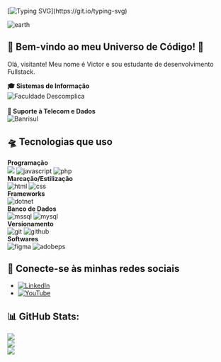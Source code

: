[![Typing SVG](https://readme-typing-svg.demolab.com?font=Fira+Code&weight=400&duration=4000&pause=1000&color=1BF700&width=435&lines=iniciando+protocolos+de+lan%C3%A7amento...;preparando+propulsores...;aguarde...;lan%C3%A7amento+finalizado+com+sucesso...;boas+vindas+ao+cosmos!)](https://git.io/typing-svg)

![earth](https://github.com/user-attachments/assets/395a9826-2def-4e78-a866-3e848c5452ed)

## 🚀 Bem-vindo ao meu Universo de Código! 🌌
Olá, visitante! Meu nome é Victor e sou estudante de desenvolvimento Fullstack.

<div>
  <strong>🎓 Sistemas de Informação</strong>
  <br>
  <img src="https://img.shields.io/badge/Faculdade_Descomplica-1bb373?style=flat&logo=university&logoColor=white" alt="Faculdade Descomplica" />
  <br>
  <br>
  <strong>🏦 Suporte à Telecom e Dados</strong>
  <br>
  <img src="https://img.shields.io/badge/Banrisul-020f63?style=flat&logo=bank&logoColor=white" alt="Banrisul" />
</div>

## 🛸 Tecnologias que uso

<div>
  <strong>Programação</strong>
  <br>
  <img src="https://img.shields.io/badge/C%23-%23239120.svg?style=flat&logo=csharp&logoColor=white&color=purple" alt"csharp" />
  <img src="https://img.shields.io/badge/JavaScript-%23323330.svg?style=flat&logo=javascript&logoColor=%23F7DF1E" alt="javascript" />
  <img src="https://img.shields.io/badge/php-%23777BB4.svg?style=flat&logo=php&logoColor=white" alt="php" />
  <br>
  <strong>Marcação/Estilização</strong>
  <br>
  <img src="https://img.shields.io/badge/HTML5-E34F26?style=flat&logo=html5&logoColor=white" alt="html" />
  <img src="https://img.shields.io/badge/CSS3-1572B6?style=flat&logo=css3&logoColor=white" alt="css" />
  <br>
  <strong>Frameworks</strong>
  <br>
  <img src="https://img.shields.io/badge/.NET-5C2D91?style=flat&logo=.net&logoColor=white" alt="dotnet" />
  <br>
  <strong>Banco de Dados</strong>
  <br>
  <img src="https://img.shields.io/badge/Microsoft%20SQL%20Server-CC2927?style=flat&logo=microsoft%20sql%20server&logoColor=white" alt="mssql" />
  <img src="https://img.shields.io/badge/MySQL-4479A1.svg?style=flat&logo=mysql&logoColor=white" alt="mysql" />
  <br>
  <strong>Versionamento</strong>
  <br>
  <img src="https://img.shields.io/badge/Git-%23F05033.svg?style=flat&logo=git&logoColor=white" alt="git" />
  <img src="https://img.shields.io/badge/GitHub-%23121011.svg?style=flat&logo=github&logoColor=white" alt="github" />
  <br>
  <strong>Softwares</strong>
  <br>
  <img src="https://img.shields.io/badge/Figma-%23F24E1E.svg?style=flat&logo=figma&logoColor=white" alt="figma" />
  <img src="https://img.shields.io/badge/adobe%20photoshop-%2331A8FF.svg?style=flat&logo=Adobe%20PhotoShop&logoColor=white" alt="adobeps" />
  <br>
</div>

## 📡 Conecte-se às minhas redes sociais
- [![LinkedIn](https://img.shields.io/badge/LinkedIn-0077B5?style=for-the-badge&logo=linkedin&logoColor=white)](https://linkedin.com/in/victorsoares99/)
- [![YouTube](https://img.shields.io/badge/YouTube-%23FF0000.svg?style=for-the-badge&logo=YouTube&logoColor=white)](https://youtube.com/@codismo) 

## 📊 GitHub Stats:
![](https://github-readme-stats.vercel.app/api?username=vsoares99&theme=shadow_blue&hide_border=true&include_all_commits=true&count_private=true)<br/>
![](https://github-readme-streak-stats.herokuapp.com/?user=vsoares99&theme=shadow_blue&hide_border=true)<br/>
![](https://github-readme-stats.vercel.app/api/top-langs/?username=vsoares99&theme=shadow_blue&hide_border=true&include_all_commits=true&count_private=true&layout=compact)
<!-- Proudly created with GPRM ( https://gprm.itsvg.in ) -->

